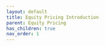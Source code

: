 ```yaml
---
layout: default
title: Equity Pricing Introduction
parent: Equity Pricing
has_children: true
nav_order: 1
---
```


